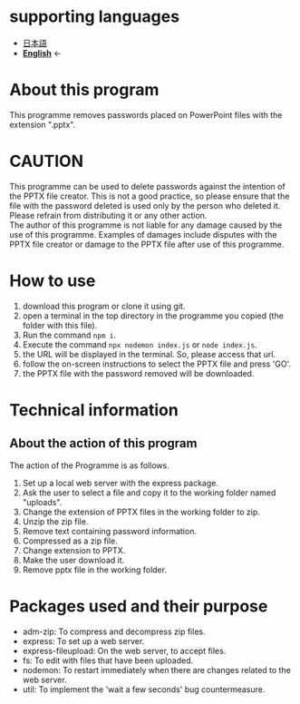 # supporting languages
- [日本語](https://github.com/Hoshimikan6490/pptx_password_remover/blob/master/README_ja.md)
- **[English](https://github.com/Hoshimikan6490/pptx_password_remover/blob/master/README_en.md)** ←

# About this program
This programme removes passwords placed on PowerPoint files with the extension ".pptx".  

# CAUTION
This programme can be used to delete passwords against the intention of the PPTX file creator. This is not a good practice, so please ensure that the file with the password deleted is used only by the person who deleted it. Please refrain from distributing it or any other action.  
The author of this programme is not liable for any damage caused by the use of this programme. Examples of damages include disputes with the PPTX file creator or damage to the PPTX file after use of this programme.

# How to use
1. download this program or clone it using git.
2. open a terminal in the top directory in the programme you copied (the folder with this file).
3. Run the command `npm i`.
4. Execute the command `npx nodemon index.js` or `node index.js`. 
5. the URL will be displayed in the terminal. So, please access that url.
6. follow the on-screen instructions to select the PPTX file and press 'GO'.
7. the PPTX file with the password removed will be downloaded.

# Technical information
## About the action of this program
The action of the Programme is as follows.
1. Set up a local web server with the express package.
2. Ask the user to select a file and copy it to the working folder named "uploads".
3. Change the extension of PPTX files in the working folder to zip.
4. Unzip the zip file.
5. Remove text containing password information.
6. Compressed as a zip file.
7. Change extension to PPTX.
8. Make the user download it.
9. Remove pptx file in the working folder.

# Packages used and their purpose
- adm-zip: To compress and decompress zip files.
- express: To set up a web server.
- express-fileupload: On the web server, to accept files.
- fs: To edit with files that have been uploaded.
- nodemon: To restart immediately when there are changes related to the web server.
- util: To implement the 'wait a few seconds' bug countermeasure.